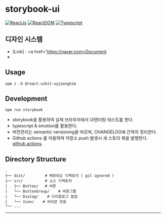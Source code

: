 # storybook-ui
[![ReactJs][react-image]][react-url]
[![ReactDOM][reactdom-image]][react-url]
[![Typescript][typescript-image]][typescript-url]

[react-url]: https://reactjs.org
[react-image]: https://img.shields.io/badge/React-%5E16.9.0-blue
[reactdom-image]: https://img.shields.io/badge/ReactDOM-%5E16.9.0-blue
[typescript-url]: https://www.typescriptlang.org
[typescript-image]: https://img.shields.io/badge/Typescript-%5E3.7.0-brightgreen

## 디자인 시스템
- [Link] : <a href='https://naver.com>Document</a>
- 

</hr>

## Usage
```
npm i -D @react-uikit-uyjoongkim
```

</hr>

## Development
```
npm run storybook
```
- storybook을 활용하여 실제 브라우저에서 UI렌더링 테스트를 한다.
- typescript & emotion를 활용한다.
- 버전관리는 semantic versioning을 따르며, CHANGELOG에 간략히 정리한다.
- Github actions 를 이용하여 저장소 push 발생시 새 스토리 북을 발행한다.
  [github actions](https://help.github.com/en/actions/automating-your-workflow-with-github-actions).

</hr>

## Directory Structure
    .
    ├── dist/         # 배포되는 디렉토리 ( git ignored )
    ├── src/          # 소스 디렉토리
    |   ├── Button/   # 버튼
    |   └── ButtonGroup/    # 버튼그룹
    |   └── Dialog/    # 다이얼로그 팝업
    |   └── Icon/    # 아이콘 모음
    └── ...

<hr/>
